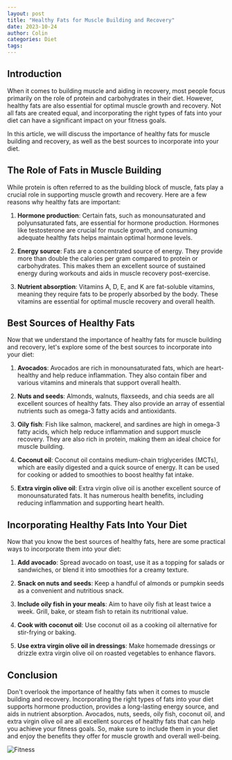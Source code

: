 ```yaml
---
layout: post
title: "Healthy Fats for Muscle Building and Recovery"
date: 2023-10-24
author: Colin
categories: Diet
tags: 
---
```


## Introduction

When it comes to building muscle and aiding in recovery, most people focus primarily on the role of protein and carbohydrates in their diet. However, healthy fats are also essential for optimal muscle growth and recovery. Not all fats are created equal, and incorporating the right types of fats into your diet can have a significant impact on your fitness goals.

In this article, we will discuss the importance of healthy fats for muscle building and recovery, as well as the best sources to incorporate into your diet.

## The Role of Fats in Muscle Building

While protein is often referred to as the building block of muscle, fats play a crucial role in supporting muscle growth and recovery. Here are a few reasons why healthy fats are important:

1. **Hormone production**: Certain fats, such as monounsaturated and polyunsaturated fats, are essential for hormone production. Hormones like testosterone are crucial for muscle growth, and consuming adequate healthy fats helps maintain optimal hormone levels.

2. **Energy source**: Fats are a concentrated source of energy. They provide more than double the calories per gram compared to protein or carbohydrates. This makes them an excellent source of sustained energy during workouts and aids in muscle recovery post-exercise.

3. **Nutrient absorption**: Vitamins A, D, E, and K are fat-soluble vitamins, meaning they require fats to be properly absorbed by the body. These vitamins are essential for optimal muscle recovery and overall health.

## Best Sources of Healthy Fats

Now that we understand the importance of healthy fats for muscle building and recovery, let's explore some of the best sources to incorporate into your diet:

1. **Avocados**: Avocados are rich in monounsaturated fats, which are heart-healthy and help reduce inflammation. They also contain fiber and various vitamins and minerals that support overall health.

2. **Nuts and seeds**: Almonds, walnuts, flaxseeds, and chia seeds are all excellent sources of healthy fats. They also provide an array of essential nutrients such as omega-3 fatty acids and antioxidants.

3. **Oily fish**: Fish like salmon, mackerel, and sardines are high in omega-3 fatty acids, which help reduce inflammation and support muscle recovery. They are also rich in protein, making them an ideal choice for muscle building.

4. **Coconut oil**: Coconut oil contains medium-chain triglycerides (MCTs), which are easily digested and a quick source of energy. It can be used for cooking or added to smoothies to boost healthy fat intake.

5. **Extra virgin olive oil**: Extra virgin olive oil is another excellent source of monounsaturated fats. It has numerous health benefits, including reducing inflammation and supporting heart health.

## Incorporating Healthy Fats Into Your Diet

Now that you know the best sources of healthy fats, here are some practical ways to incorporate them into your diet:

1. **Add avocado**: Spread avocado on toast, use it as a topping for salads or sandwiches, or blend it into smoothies for a creamy texture.

2. **Snack on nuts and seeds**: Keep a handful of almonds or pumpkin seeds as a convenient and nutritious snack.

3. **Include oily fish in your meals**: Aim to have oily fish at least twice a week. Grill, bake, or steam fish to retain its nutritional value.

4. **Cook with coconut oil**: Use coconut oil as a cooking oil alternative for stir-frying or baking.

5. **Use extra virgin olive oil in dressings**: Make homemade dressings or drizzle extra virgin olive oil on roasted vegetables to enhance flavors.

## Conclusion

Don't overlook the importance of healthy fats when it comes to muscle building and recovery. Incorporating the right types of fats into your diet supports hormone production, provides a long-lasting energy source, and aids in nutrient absorption. Avocados, nuts, seeds, oily fish, coconut oil, and extra virgin olive oil are all excellent sources of healthy fats that can help you achieve your fitness goals. So, make sure to include them in your diet and enjoy the benefits they offer for muscle growth and overall well-being.

![Fitness](https://source.unsplash.com/1600x900/?fitness)